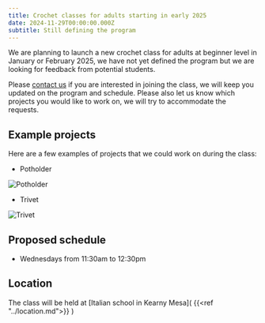 ```yaml
---
title: Crochet classes for adults starting in early 2025
date: 2024-11-29T00:00:00.000Z
subtitle: Still defining the program
---
```


We are planning to launch a new crochet class for adults at beginner level in January or February 2025, we have not yet defined the program but we are looking for feedback from potential students.

Please [contact us](/contact) if you are interested in joining the class, we will keep you updated on the program and schedule. Please also let us know which projects you would like to work on, we will try to accommodate the requests.

## Example projects

Here are a few examples of projects that we could work on during the class:

* Potholder

![Potholder](/img/potholder.jpg)

* Trivet

![Trivet](/img/trivet.jpg)

## Proposed schedule

* Wednesdays from 11:30am to 12:30pm

## Location

The class will be held at [Italian school in Kearny Mesa]( {{<ref "../location.md">}} )